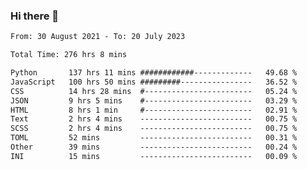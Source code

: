 ### Hi there 👋

<!--
**dominoto/dominoto** is a ✨ _special_ ✨ repository because its `README.md` (this file) appears on your GitHub profile.

Here are some ideas to get you started:

- 🔭 I’m currently working on ...
- 🌱 I’m currently learning ...
- 👯 I’m looking to collaborate on ...
- 🤔 I’m looking for help with ...
- 💬 Ask me about ...
- 📫 How to reach me: ...
- 😄 Pronouns: ...
- ⚡ Fun fact: ...
-->
<!--START_SECTION:waka-->

```txt
From: 30 August 2021 - To: 20 July 2023

Total Time: 276 hrs 8 mins

Python       137 hrs 11 mins ############-------------   49.68 %
JavaScript   100 hrs 50 mins #########----------------   36.52 %
CSS          14 hrs 28 mins  #------------------------   05.24 %
JSON         9 hrs 5 mins    #------------------------   03.29 %
HTML         8 hrs 1 min     #------------------------   02.91 %
Text         2 hrs 4 mins    -------------------------   00.75 %
SCSS         2 hrs 4 mins    -------------------------   00.75 %
TOML         52 mins         -------------------------   00.31 %
Other        39 mins         -------------------------   00.24 %
INI          15 mins         -------------------------   00.09 %
```

<!--END_SECTION:waka-->
